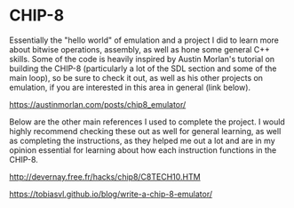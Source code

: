 # CHIP-8
Essentially the "hello world" of emulation and a project I did to learn more about bitwise operations, assembly, as well as hone some general C++ skills. Some of the code is heavily inspired by Austin Morlan's tutorial on building the CHIP-8 (particularly a lot of the SDL section and some of the main loop), so be sure to check it out, as well as his other projects on emulation, if you are interested in this area in general (link below).

https://austinmorlan.com/posts/chip8_emulator/

Below are the other main references I used to complete the project. I would highly recommend checking these out as well for general learning, as well as completing the instructions, as they helped me out a lot and are in my opinion essential for learning about how each instruction functions in the CHIP-8.

http://devernay.free.fr/hacks/chip8/C8TECH10.HTM

https://tobiasvl.github.io/blog/write-a-chip-8-emulator/
